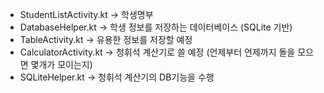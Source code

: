 * StudentListActivity.kt -> 학생명부
* DatabaseHelper.kt -> 학생 정보를 저장하는 데이터베이스 (SQLite 기반)
* TableActivity.kt -> 유용한 정보를 저장할 예정
* CalculatorActivity.kt -> 청휘석 계산기로 쓸 예정 (언제부터 언제까지 돌을 모으면 몇개가 모이는지)
* SQLiteHelper.kt -> 청휘석 계산기의 DB기능을 수행
